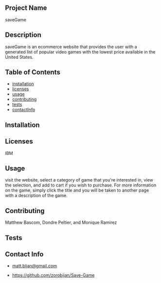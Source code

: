 ## Project Name
  saveGame

## Description
saveGame is an ecommerce website that provides the user with a generated list of popular video games with the lowest price available in the United States.

## Table of Contents
* [installation](#installation)
* [licenses](#licenses)
* [usage](#usage)
* [contributing](#contributing)
* [tests](#tests)
* [contactInfo](#contactInfo)

## Installation



## Licenses
IBM

## Usage

visit the website, select a category of game that you're interested in, view the selection, and add to cart if you wish to purchase. For more information on the game, simply click the title and you will be taken to another page with a description of the game.

## Contributing

Matthew Bascom, Dondre Peltier, and Monique Ramirez

## Tests



## Contact Info

* matt.bijan@gmail.com

* https://github.com/zorobijan/Save-Game